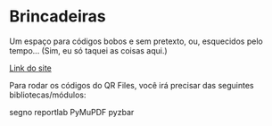 # Brincadeiras
Um espaço para códigos bobos e sem pretexto, ou, esquecidos pelo tempo...
(Sim, eu só taquei as coisas aqui.)

[Link do site](https://alunofaseh2024.github.io/brincadeiras/)

Para rodar os códigos do QR Files, você irá precisar das seguintes bibliotecas/módulos:

segno reportlab PyMuPDF pyzbar
